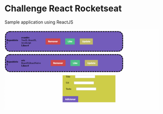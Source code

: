 # Challenge React Rocketseat
Sample application using ReactJS

![Home page](https://github.com/evandrotvc/Gostack-Rocketseat-M1-Desafio-React/blob/master/src/assets/mainPage.png)
